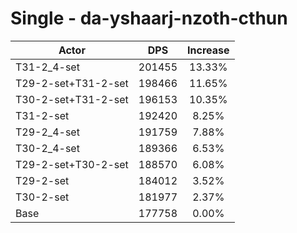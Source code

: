 # Single - da-yshaarj-nzoth-cthun
| Actor | DPS | Increase |
|---|:---:|:---:|
|T31-2_4-set|201455|13.33%|
|T29-2-set+T31-2-set|198466|11.65%|
|T30-2-set+T31-2-set|196153|10.35%|
|T31-2-set|192420|8.25%|
|T29-2_4-set|191759|7.88%|
|T30-2_4-set|189366|6.53%|
|T29-2-set+T30-2-set|188570|6.08%|
|T29-2-set|184012|3.52%|
|T30-2-set|181977|2.37%|
|Base|177758|0.00%|
